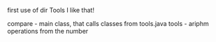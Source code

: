 first use of dir Tools
I like that!

compare - main class, that calls classes from tools.java
tools - ariphm operations from the number
